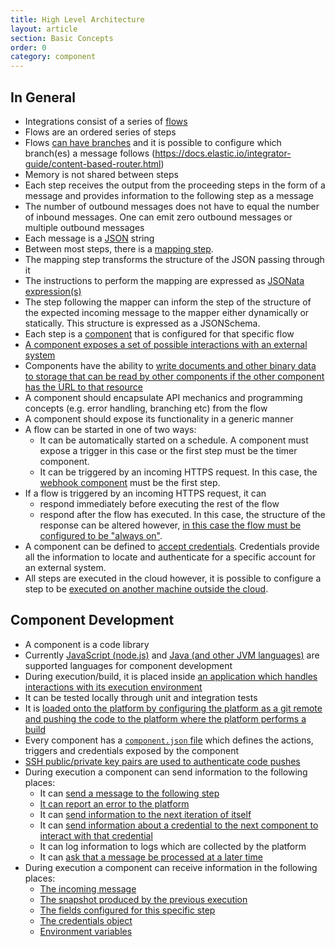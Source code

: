 ```yaml
---
title: High Level Architecture
layout: article
section: Basic Concepts
order: 0
category: component
---
```


## In General
* Integrations consist of a series of [flows](http://docs.elastic.io/getting-started/integration-flow.html)
* Flows are an ordered series of steps
* Flows [can have branches](https://docs.elastic.io/integrator-guide/recipient-list.html) and it is possible to configure which branch(es) a message follows (https://docs.elastic.io/integrator-guide/content-based-router.html)
* Memory is not shared between steps
* Each step receives the output from the proceeding steps in the form of a message and provides information to the following step as a message
* The number of outbound messages does not have to equal the number of inbound messages.  One can emit zero outbound messages or multiple outbound messages
* Each message is a [JSON](https://www.json.org/) string
* Between most steps, there is a [mapping step](https://docs.elastic.io/integrator-guide/mapping-data.html).
* The mapping step transforms the structure of the JSON passing through it
* The instructions to perform the mapping are expressed as [JSONata expression(s)](https://support.elastic.io/support/solutions/articles/14000069448-jsonata-powered-mapper)
* The step following the mapper can inform the step of the structure of the expected incoming message to the mapper either dynamically or statically.  This structure is expressed as a JSONSchema.
* Each step is a [component](http://docs.elastic.io/getting-started/integration-component.html) that is configured for that specific flow
* [A component exposes a set of possible interactions with an external system](https://support.elastic.io/support/solutions/articles/14000036334-component-descriptor-structure)
* Components have the ability to [write documents and other binary data to storage that can be read by other components if the other component has the URL to that resource](https://support.elastic.io/support/solutions/articles/14000057806-working-with-binary-data-attachments-)
* A component should encapsulate API mechanics and programming concepts (e.g. error handling, branching etc) from the flow
* A component should expose its functionality in a generic manner
* A flow can be started in one of two ways:
  * It can be automatically started on a schedule.  A component must expose a trigger in this case or the first step must be the timer component.
  * It can be triggered by an incoming HTTPS request.  In this case, the [webhook component](https://support.elastic.io/support/solutions/folders/14000109800) must be the first step.
* If a flow is triggered by an incoming HTTPS request, it can
  * respond immediately before executing the rest of the flow
  * respond after the flow has executed.  In this case, the structure of the response can be altered however, [in this case the flow must be configured to be "always on"](https://docs.elastic.io/integrator-guide/realtime-flows.html).
* A component can be defined to [accept credentials](https://support.elastic.io/support/solutions/articles/14000032297-add-and-manage-your-security-credentials).  Credentials provide all the information to locate and authenticate for a specific account for an external system.
* All steps are executed in the cloud however, it is possible to configure a step to be [executed on another machine outside the cloud](https://support.elastic.io/support/solutions/articles/14000076461-announcing-the-local-agent-).

## Component Development
* A component is a code library
* Currently [JavaScript (node.js)](https://docs.elastic.io/developer-guide/building-nodejs-component.html) and [Java (and other JVM languages)](https://docs.elastic.io/developer-guide/building-java-component.html) are supported languages for component development
* During execution/build, it is placed inside [an application which handles interactions with its execution environment](https://support.elastic.io/support/solutions/folders/14000113643)
* It can be tested locally through unit and integration tests
* It is [loaded onto the platform by configuring the platform as a git remote and pushing the code to the platform where the platform performs a build](https://docs.elastic.io/developer-guide/deploying-component.html)
* Every component has a [`component.json` file](https://support.elastic.io/support/solutions/articles/14000036334-component-descriptor-structure) which defines the actions, triggers and credentials exposed by the component
* [SSH public/private key pairs are used to authenticate code pushes](https://docs.elastic.io/developer-guide/ssh-keys.html)
* During execution a component can send information to the following places:
  * It can [send a message to the following step](https://support.elastic.io/support/solutions/articles/14000059492-emitdata-event)
  * [It can report an error to the platform](https://support.elastic.io/support/solutions/articles/14000059628-emiterror-event)
  * It can [send information to the next iteration of itself](https://support.elastic.io/support/solutions/folders/14000112651)
  * It can [send information about a credential to the next component to interact with that credential](https://support.elastic.io/support/solutions/folders/14000112862)
  * It can log information to logs which are collected by the platform
  * It can [ask that a message be processed at a later time](https://support.elastic.io/support/solutions/folders/14000109788)
* During execution a component can receive information in the following places:
  * [The incoming message](https://support.elastic.io/support/solutions/articles/14000059492-emitdata-event)
  * [The snapshot produced by the previous execution](https://support.elastic.io/support/solutions/folders/14000112651)
  * [The fields configured for this specific step](https://support.elastic.io/support/solutions/folders/14000108605)
  * [The credentials object](https://support.elastic.io/support/solutions/articles/14000032297-add-and-manage-your-security-credentials)
  * [Environment variables](https://support.elastic.io/support/solutions/folders/14000108754)
